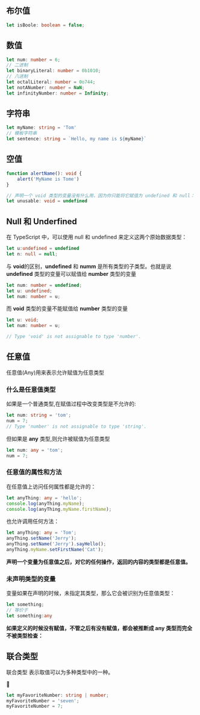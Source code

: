 ## 布尔值
```ts
let isBoole: boolean = false;
```

## 数值
```ts
let num: number = 6;
// 二进制
let binaryLiteral: number = 0b1010;
// 八进制
let octalLiteral: number = 0o744;
let notANumber: number = NaN;
let infinityNumber: number = Infinity;
```

## 字符串
```ts
let myName: string = 'Tom'
// 模板字符串
let sentence: string = `Hello, my name is ${myName}`
```

## 空值
``` ts
function alertName(): void {
    alert('MyName is Tome')
}

// 声明一个 void 类型的变量没有什么用，因为你只能将它赋值为 undefined 和 null：
let unusable: void = undefined

```

## Null 和 Underfined
在 TypeScript 中，可以使用 null 和 undefined 来定义这两个原始数据类型：

```ts
let u:undefined = undefined
let n: null = null;
```

与 **void**的区别，**undefined** 和 **numm** 是所有类型的子类型。也就是说 **undefined** 类型的变量可以赋值给 **number** 类型的变量
```ts
let num: number = undefined;
let u: undefined;
let num: number = u;
```

而 **void** 类型的变量不能赋值给 **number** 类型的变量

```ts
let u: void;
let num: number = u;

// Type 'void' is not assignable to type 'number'.
```

## 任意值

任意值(Any)用来表示允许赋值为任意类型

### 什么是任意值类型
如果是一个普通类型,在赋值过程中改变类型是不允许的:

```ts
let num: string = 'tom';
num = 7;
// Type 'number' is not assignable to type 'string'.
```

但如果是 **any** 类型,则允许被赋值为任意类型

```ts
let num: any = 'tom';
num = 7;
```

### 任意值的属性和方法

在任意值上访问任何属性都是允许的：

```ts
let anyThing: any = 'hello';
console.log(anyThing.myName);
console.log(anyThing.myName.firstName);
```

也允许调用任何方法：

```ts
let anyThing: any = 'Tom';
anyThing.setName('Jerry');
anyThing.setName('Jerry').sayHello();
anyThing.myName.setFirstName('Cat');
```

**声明一个变量为任意值之后，对它的任何操作，返回的内容的类型都是任意值。**

### 未声明类型的变量

变量如果在声明的时候，未指定其类型，那么它会被识别为任意值类型：

```ts
let something;
// 等价于
let something:any
```

**如果定义的时候没有赋值，不管之后有没有赋值，都会被推断成 any 类型而完全不被类型检查：**


## 联合类型

联合类型 表示取值可以为多种类型中的一种。

🌰

```ts
let myFavoriteNumber: string | number;
myFavoriteNumber = 'seven';
myFavoriteNumber = 7;
```
